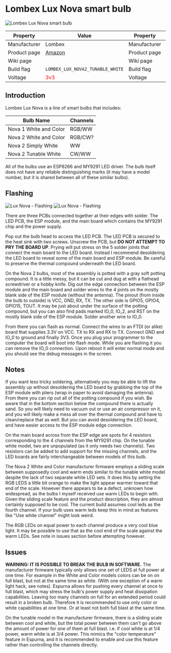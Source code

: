 # Lombex Lux Nova smart bulb

![Lombex Lux Nova smart bulb](../raw/dev/images/devices/lombex-lux-nova.jpg)

|Property|Value|Property|Value|
|---|---|---|---|
|Manufacturer|Lombex|Manufacturer|Lombex|
|Product page|[Amazon](https://www.amazon.com/Lombex-Compatible-Equivalent-Automation-Dimmable/dp/B07B3R9NR3)|Product page|[Amazon](https://www.amazon.com/Lombex-Compatible-Equivalent-Automation-Dimmable/dp/B07B3R9NR3)|
|Wiki page||Wiki page||
|Build flag|`LOMBEX_LUX_NOVA2_TUNABLE_WHITE`|Build flag|`LOMBEX_LUX_NOVA2_WHITE_COLOR`|
|Voltage|<span style="color:red">3v3</span>|Voltage|<span style="color:red">3v3</span>|

## Introduction

Lombex Lux Nova is a line of smart bulbs that includes:

|Bulb Name|Channels|
|---|---|
|Nova 1 White and Color|RGB/WW|
|Nova 2 White and Color|RGB/CW?|
|Nova 2 Simply White|WW|
|Nova 2 Tunable White|CW/WW|

All of the bulbs use an ESP8266 and MY9291 LED driver. The bulb itself does not have any reliable distinguishing marks (it may have a model number, but it is shared between all of these similar bulbs).

## Flashing

![Lux Nova - Flashing](images/flashing/lombex-lux-nova-flash.jpg)
![Lux Nova - Flashing](images/flashing/lombex-lux-nova-flash-2.jpg)

There are three PCBs connected together at their edges with solder. The LED PCB, the ESP module, and the main board which contains the MY9291 chip and the power supply.

Pop out the bulb head to access the LED PCB. The LED PCB is secured to the heat sink with two screws. Unscrew the PCB, but **DO NOT ATTEMPT TO PRY THE BOARD UP**. Prying will put stress on the 5 solder joints that connect the main board to the LED board. Instead I recommend desoldering the LED board to reveal some of the main board and ESP module. Be careful to preserve the thermal compound underneath the LED board.

On the Nova 2 bulbs, most of the assembly is potted with a gray soft potting compound. It is a little messy, but it can be cut and dug at with a flathead screwdriver or a hobby knife. Dig out the edge connection between the ESP module and the main board and solder wires to the 4 joints on the mostly blank side of the ESP module (without the antenna). The pinout (from inside the bulb to outside) is VCC, GND, RX, TX. The other side is GPIO5, GPIO4, GPIO15, TOUT. It may be just about under the surface of the potting compound, but you can also find pads marked IO_0, IO_2, and RST on the mostly blank side of the ESP module. Solder another wire to IO_0.

From there you can flash as normal. Connect the wires to an FTDI (or alike) board that supplies 3.3V on VCC. TX to RX and RX to TX. Connect GND and IO_0 to ground and finally 3V3. Once you plug your programmer to the computer the board will boot into flash mode. While you are flashing it you can remove the IO_0 connection. Upon reboot it will enter normal mode and you should see the debug messages in the screen.

## Notes

If you want less tricky soldering, alternatively you may be able to lift the assembly up without desoldering the LED board by grabbing the top of the ESP module with pliers (wrap in paper to avoid damaging the antenna). From there you can rip out all of the potting compound if you wish. Be aware that in the bottom section below the compound there is actually sand. So you will likely need to vacuum out or use an air compressor on it, and you will likely make a mess all over the thermal compound and have to clean/replace that as well. But you can avoid desoldering the LED board, and have easier access to the ESP module edge connection.

On the main board across from the ESP edge are spots for 4 resistors corresponding to the 4 channels from the MY9291 chip. On the tunable white model, two are unpopulated (as it only needs two channels). Two resistors can be added to add support for the missing channels, and the LED boards are fairly interchangeable between models of this bulb.

The Nova 2 White and Color manufacturer firmware employs a sliding scale between supposedly cool and warm ends similar to the tunable white model despite the lack of two separate white LED sets. It does this by setting the RGB LEDS a little bit orange to make the light appear warmer toward that end of the scale. However there appears to be a defect, unknown how widespread, as the bulbs I myself received use warm LEDs to begin with. Given the sliding scale feature and the product description, they are almost certainly supposed to be cool. The current build assumes cool leds as the fourth channel. If your bulb uses warm leds keep this in mind as features like "Use white channel" might look weird.

The RGB LEDs on equal power to each channel produce a very cool blue light. It may be possible to use that as the cool end of the scale against the warm LEDs. See note in issues section before attempting however.

## Issues

**WARNING: IT IS POSSIBLE TO BREAK THE BULB IN SOFTWARE.**
The manufacturer firmware typically only allows one set of LEDS at full power at one time. For example in the White and Color models colors can be on on full blast, but not at the same time as white. (With one exception of a warm light hack, see notes).
Espurna allows for pushing every channel at once to full blast, which may stress the bulb's power supply and heat dissipation capabilities. Leaving too many channels on full for an extended period could result in a broken bulb. Therefore it is recommended to use only color or white capabilities at one time. Or at least not both full blast at the same time.

On the tunable model in the manufacturer firmware, there is a sliding scale between cool and white, but the total power between them can't go above the amount of power for one of them at full blast. i.e. if cool white is at 1/4 power, warm white is at 3/4 power. This mimics the "color temperature" feature in Espurna, and it is recommended to enable and use this feature rather than controlling the channels directly.

